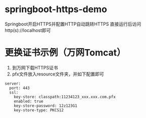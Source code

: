 # springboot-https-demo
Springboot开启HTTPS并配置HTTP自动跳转HTTPS
直接运行后访问http(s)://localhost即可

# 更换证书示例（万网Tomcat）
1. 到万网下载HTTPS证书
2. pfx文件放入resource文件夹，并如下配置即可
```
server:
  port: 443
  ssl:
    key-store: classpath:11234123_xxx.xxx.com.pfx
    enabled: true
    key-store-password: 12z123G1
    key-store-type: PKCS12
```
